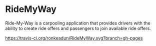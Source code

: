 # RideMyWay
Ride-My-Way is a carpooling application that provides drivers with the ability to create ride offers and passengers to join available ride offers. 


https://travis-ci.org/ronkeadun/RideMyWay.svg?branch=gh-pages

